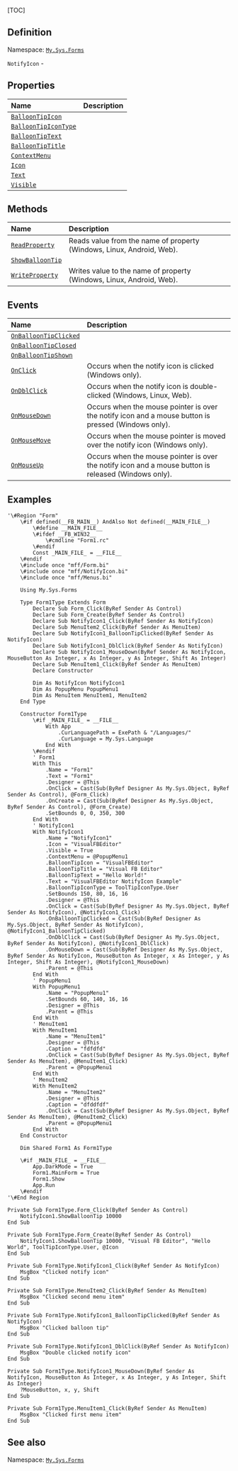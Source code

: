 [TOC]
## Definition
Namespace: [`My.Sys.Forms`](My.Sys.Forms.md)

`NotifyIcon` - 

## Properties
|Name|Description|
| :------------ | :------------ |
|[`BalloonTipIcon`]("NotifyIcon.BalloonTipIcon.md")||
|[`BalloonTipIconType`]("NotifyIcon.BalloonTipIconType.md")||
|[`BalloonTipText`]("NotifyIcon.BalloonTipText.md")||
|[`BalloonTipTitle`]("NotifyIcon.BalloonTipTitle.md")||
|[`ContextMenu`]("NotifyIcon.ContextMenu.md")||
|[`Icon`]("NotifyIcon.Icon.md")||
|[`Text`]("NotifyIcon.Text.md")||
|[`Visible`]("NotifyIcon.Visible.md")||

## Methods
|Name|Description|
| :------------ | :------------ |
|[`ReadProperty`]("NotifyIcon.ReadProperty.md")|Reads value from the name of property (Windows, Linux, Android, Web).|
|[`ShowBalloonTip`]("NotifyIcon.ShowBalloonTip.md")||
|[`WriteProperty`]("NotifyIcon.WriteProperty.md")|Writes value to the name of property (Windows, Linux, Android, Web).|
## Events
|Name|Description|
| :------------ | :------------ |
|[`OnBalloonTipClicked`]("NotifyIcon.OnBalloonTipClicked.md") ||
|[`OnBalloonTipClosed`]("NotifyIcon.OnBalloonTipClosed.md") ||
|[`OnBalloonTipShown`]("NotifyIcon.OnBalloonTipShown.md") ||
|[`OnClick`]("NotifyIcon.OnClick.md") |Occurs when the notify icon is clicked (Windows only).|
|[`OnDblClick`]("NotifyIcon.OnDblClick.md") |Occurs when the notify icon is double-clicked (Windows, Linux, Web).|
|[`OnMouseDown`]("NotifyIcon.OnMouseDown.md") |Occurs when the mouse pointer is over the notify icon and a mouse button is pressed (Windows only).|
|[`OnMouseMove`]("NotifyIcon.OnMouseMove.md") |Occurs when the mouse pointer is moved over the notify icon (Windows only).|
|[`OnMouseUp`]("NotifyIcon.OnMouseUp.md") |Occurs when the mouse pointer is over the notify icon and a mouse button is released (Windows only).|
## Examples
```freeBasic
'\#Region "Form"
	\#if defined(__FB_MAIN__) AndAlso Not defined(__MAIN_FILE__)
		\#define __MAIN_FILE__
		\#ifdef __FB_WIN32__
			\#cmdline "Form1.rc"
		\#endif
		Const _MAIN_FILE_ = __FILE__
	\#endif
	\#include once "mff/Form.bi"
	\#include once "mff/NotifyIcon.bi"
	\#include once "mff/Menus.bi"
	
	Using My.Sys.Forms
	
	Type Form1Type Extends Form
		Declare Sub Form_Click(ByRef Sender As Control)
		Declare Sub Form_Create(ByRef Sender As Control)
		Declare Sub NotifyIcon1_Click(ByRef Sender As NotifyIcon)
		Declare Sub MenuItem2_Click(ByRef Sender As MenuItem)
		Declare Sub NotifyIcon1_BalloonTipClicked(ByRef Sender As NotifyIcon)
		Declare Sub NotifyIcon1_DblClick(ByRef Sender As NotifyIcon)
		Declare Sub NotifyIcon1_MouseDown(ByRef Sender As NotifyIcon, MouseButton As Integer, x As Integer, y As Integer, Shift As Integer)
		Declare Sub MenuItem1_Click(ByRef Sender As MenuItem)
		Declare Constructor
		
		Dim As NotifyIcon NotifyIcon1
		Dim As PopupMenu PopupMenu1
		Dim As MenuItem MenuItem1, MenuItem2
	End Type
	
	Constructor Form1Type
		\#if _MAIN_FILE_ = __FILE__
			With App
				.CurLanguagePath = ExePath & "/Languages/"
				.CurLanguage = My.Sys.Language
			End With
		\#endif
		' Form1
		With This
			.Name = "Form1"
			.Text = "Form1"
			.Designer = @This
			.OnClick = Cast(Sub(ByRef Designer As My.Sys.Object, ByRef Sender As Control), @Form_Click)
			.OnCreate = Cast(Sub(ByRef Designer As My.Sys.Object, ByRef Sender As Control), @Form_Create)
			.SetBounds 0, 0, 350, 300
		End With
		' NotifyIcon1
		With NotifyIcon1
			.Name = "NotifyIcon1"
			.Icon = "VisualFBEditor"
			.Visible = True
			.ContextMenu = @PopupMenu1
			.BalloonTipIcon = "VisualFBEditor"
			.BalloonTipTitle = "Visual FB Editor"
			.BalloonTipText = "Hello World!"
			.Text = "VisualFBEditor NotifyIcon Example"
			.BalloonTipIconType = ToolTipIconType.User
			.SetBounds 150, 80, 16, 16
			.Designer = @This
			.OnClick = Cast(Sub(ByRef Designer As My.Sys.Object, ByRef Sender As NotifyIcon), @NotifyIcon1_Click)
			.OnBalloonTipClicked = Cast(Sub(ByRef Designer As My.Sys.Object, ByRef Sender As NotifyIcon), @NotifyIcon1_BalloonTipClicked)
			.OnDblClick = Cast(Sub(ByRef Designer As My.Sys.Object, ByRef Sender As NotifyIcon), @NotifyIcon1_DblClick)
			.OnMouseDown = Cast(Sub(ByRef Designer As My.Sys.Object, ByRef Sender As NotifyIcon, MouseButton As Integer, x As Integer, y As Integer, Shift As Integer), @NotifyIcon1_MouseDown)
			.Parent = @This
		End With
		' PopupMenu1
		With PopupMenu1
			.Name = "PopupMenu1"
			.SetBounds 60, 140, 16, 16
			.Designer = @This
			.Parent = @This
		End With
		' MenuItem1
		With MenuItem1
			.Name = "MenuItem1"
			.Designer = @This
			.Caption = "fdfdfd"
			.OnClick = Cast(Sub(ByRef Designer As My.Sys.Object, ByRef Sender As MenuItem), @MenuItem1_Click)
			.Parent = @PopupMenu1
		End With
		' MenuItem2
		With MenuItem2
			.Name = "MenuItem2"
			.Designer = @This
			.Caption = "dfddfdf"
			.OnClick = Cast(Sub(ByRef Designer As My.Sys.Object, ByRef Sender As MenuItem), @MenuItem2_Click)
			.Parent = @PopupMenu1
		End With
	End Constructor
	
	Dim Shared Form1 As Form1Type
	
	\#if _MAIN_FILE_ = __FILE__
		App.DarkMode = True
		Form1.MainForm = True
		Form1.Show
		App.Run
	\#endif
'\#End Region

Private Sub Form1Type.Form_Click(ByRef Sender As Control)
	NotifyIcon1.ShowBalloonTip 10000
End Sub

Private Sub Form1Type.Form_Create(ByRef Sender As Control)
	NotifyIcon1.ShowBalloonTip 10000, "Visual FB Editor", "Hello World", ToolTipIconType.User, @Icon
End Sub

Private Sub Form1Type.NotifyIcon1_Click(ByRef Sender As NotifyIcon)
	MsgBox "Clicked notify icon"
End Sub

Private Sub Form1Type.MenuItem2_Click(ByRef Sender As MenuItem)
	MsgBox "Clicked second menu item"
End Sub

Private Sub Form1Type.NotifyIcon1_BalloonTipClicked(ByRef Sender As NotifyIcon)
	MsgBox "Clicked balloon tip"
End Sub

Private Sub Form1Type.NotifyIcon1_DblClick(ByRef Sender As NotifyIcon)
	MsgBox "Double clicked notify icon"
End Sub

Private Sub Form1Type.NotifyIcon1_MouseDown(ByRef Sender As NotifyIcon, MouseButton As Integer, x As Integer, y As Integer, Shift As Integer)
	?MouseButton, x, y, Shift
End Sub

Private Sub Form1Type.MenuItem1_Click(ByRef Sender As MenuItem)
	MsgBox "Clicked first menu item"
End Sub

```
## See also
Namespace: [`My.Sys.Forms`](My.Sys.Forms.md)
